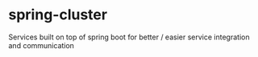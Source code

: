 # spring-cluster
Services built on top of spring boot for better / easier service integration and communication
